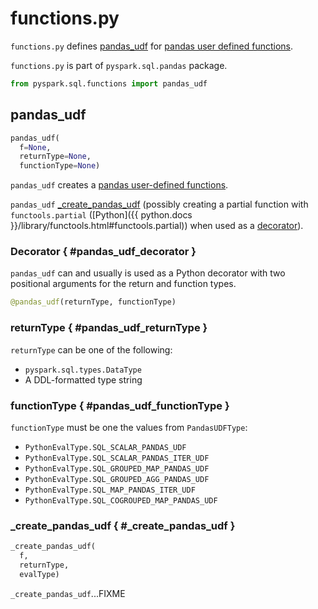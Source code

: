 # functions.py

`functions.py` defines [pandas_udf](#pandas_udf) for [pandas user defined functions](../../../overview.md#pandas-user-defined-functions).

`functions.py` is part of `pyspark.sql.pandas` package.

```python
from pyspark.sql.functions import pandas_udf
```

## <span id="pandas_udf"> pandas_udf

```python
pandas_udf(
  f=None,
  returnType=None,
  functionType=None)
```

`pandas_udf` creates a [pandas user-defined functions](../../../overview.md#pandas-user-defined-functions).

`pandas_udf` [_create_pandas_udf](#_create_pandas_udf) (possibly creating a partial function with `functools.partial` ([Python]({{ python.docs }}/library/functools.html#functools.partial)) when used as a [decorator](#pandas_udf_decorator)).

### Decorator { #pandas_udf_decorator }

`pandas_udf` can and usually is used as a Python decorator with two positional arguments for the return and function types.

```py
@pandas_udf(returnType, functionType)
```

### returnType { #pandas_udf_returnType }

`returnType` can be one of the following:

* `pyspark.sql.types.DataType`
* A DDL-formatted type string

### functionType { #pandas_udf_functionType }

`functionType` must be one the values from `PandasUDFType`:

* `PythonEvalType.SQL_SCALAR_PANDAS_UDF`
* `PythonEvalType.SQL_SCALAR_PANDAS_ITER_UDF`
* `PythonEvalType.SQL_GROUPED_MAP_PANDAS_UDF`
* `PythonEvalType.SQL_GROUPED_AGG_PANDAS_UDF`
* `PythonEvalType.SQL_MAP_PANDAS_ITER_UDF`
* `PythonEvalType.SQL_COGROUPED_MAP_PANDAS_UDF`

### _create_pandas_udf { #_create_pandas_udf }

```py
_create_pandas_udf(
  f,
  returnType,
  evalType)
```

`_create_pandas_udf`...FIXME
